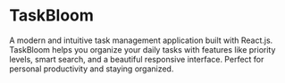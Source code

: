 # TaskBloom
A modern and intuitive task management application built with React.js. TaskBloom helps you organize your daily tasks with features like priority levels, smart search, and a beautiful responsive interface. Perfect for personal productivity and staying organized.
